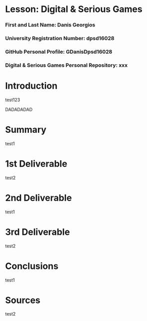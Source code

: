 # Lesson: Digital & Serious Games

### First and Last Name: Danis Georgios
### University Registration Number: dpsd16028
### GitHub Personal Profile: GDanisDpsd16028
### Digital & Serious Games Personal Repository: xxx

# Introduction
test123


DADADADAD

# Summary
test1
# 1st Deliverable
test2
# 2nd Deliverable
test1
# 3rd Deliverable 
test2
# Conclusions
test1
# Sources
test2

